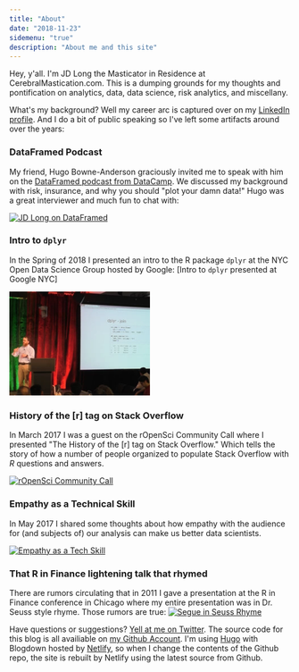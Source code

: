 ```yaml
---
title: "About"
date: "2018-11-23"
sidemenu: "true"
description: "About me and this site"
---
```


Hey, y'all. I'm JD Long the Masticator in Residence at CerebralMastication.com. This is a dumping grounds for my thoughts and pontification on analytics, data, data science, risk analytics, and miscellany. 

What's my background? Well my career arc is captured over on my [LinkedIn profile](https://www.linkedin.com/in/jamesdlong/). And I do a bit of public speaking so I've left some artifacts around over the years:

### DataFramed Podcast

My friend, Hugo Bowne-Anderson graciously invited me to speak with him on the [DataFramed podcast from DataCamp](https://www.datacamp.com/community/podcast/data-science-insurance). We discussed my background with risk, insurance, and why you should "plot your damn data!" Hugo was a great interviewer and much fun to chat with:  

<a href="https://soundcloud.com/dataframed/37-data-science-and-insurance-with-jd-long">
  <img src="/./dataframed.png" 
     width="50%" 
     title="JD Long on DataFramed" 
     alt="JD Long on DataFramed">
</a>

### Intro to `dplyr`

In the Spring of 2018 I presented an intro to the R package `dplyr` at the NYC Open Data Science Group hosted by Google: [Intro to `dplyr` presented at Google NYC]

<a href="https://www.youtube.com/watch?v=EOvN3wPdQoM&feature=youtu.be&t=11m50s">
  <img src="/./about_files/Tidy_by_Nature.png" 
     width="50%" 
     title="Tidy By Nature at Google NYC" 
     alt="Tidy By Nature at Google NYC">
</a>

### History of the [r] tag on Stack Overflow

In March 2017 I was a guest on the rOpenSci Community Call where I presented "The History of the [r] tag on Stack Overflow." Which tells the story of how a number of people organized to populate Stack Overflow with *R* questions and answers. 

<a href="https://vimeo.com/208749032">
  <img src="/./about_files/so_background.png" 
     width="50%" 
     title="rOpenSci Community Call" 
     alt="rOpenSci Community Call">
</a>



### Empathy as a Technical Skill

In May 2017 I shared some thoughts about how empathy with the audience for (and subjects of) our analysis can make us better data scientists. 

<a href="https://www.youtube.com/watch?v=P7VnKgVMLvY">
  <img src="/./empathy.png" 
     width="50%" 
     title="Empathy as a Tech Skill" 
     alt="Empathy as a Tech Skill">
</a>

### That R in Finance lightening talk that rhymed

There are rumors circulating that in 2011 I gave a presentation at the R in Finance conference in Chicago where my entire presentation was in Dr. Seuss style rhyme. Those rumors are true:
<a href="https://soundcloud.com/jdlong/segue-pres">
  <img src="/./soundcloud_segue.png" 
     width="50%" 
     title="Segue in Seuss Rhyme" 
     alt="Segue in Seuss Rhyme">
</a>



Have questions or suggestions? [Yell at me on Twitter](https://twitter.com/CMastication). The source code for this blog is all availiable on [my Github Account](https://github.com/CerebralMastication/CerebralMastication-hugo). I'm using [Hugo](https://gohugo.io/) with Blogdown hosted by [Netlify](https://www.netlify.com/), so when I change the contents of the Github repo, the site is rebuilt by Netlify using the latest source from Github. 


